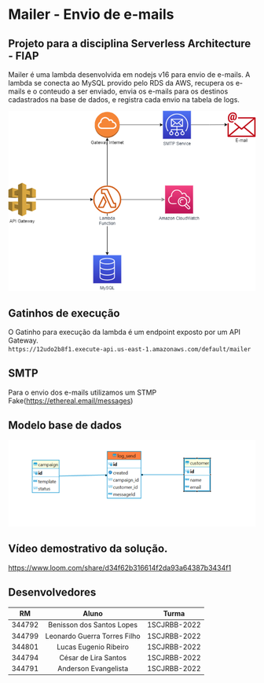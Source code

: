 # Mailer - Envio de e-mails 
## Projeto para a disciplina Serverless Architecture - FIAP 

Mailer é uma lambda desenvolvida em nodejs v16 para envio de e-mails.
A lambda se conecta ao MySQL provido pelo RDS da AWS, recupera os e-mails e o conteudo a ser enviado, envia os e-mails para os destinos cadastrados na base de dados, e 
registra cada envio na tabela de logs.


![Mailer](/lambda.png "Diagrama da solução")

## Gatinhos de execução
O Gatinho para execução da lambda é um endpoint exposto por um API Gateway.<br>
`https://12udo2b8f1.execute-api.us-east-1.amazonaws.com/default/mailer`


## SMTP
Para o envio dos e-mails utilizamos um STMP Fake(https://ethereal.email/messages)


## Modelo base de dados 
![Mailer DB](/mailer-db.png "Modelo do bando de dados")



## Vídeo demostrativo da solução.
https://www.loom.com/share/d34f62b316614f2da93a64387b3434f1


## Desenvolvedores

| RM  | Aluno | Turma |
| ------------- |:-------------:| --------- | 
| 344792      | Benisson dos Santos Lopes     | 1SCJRBB-2022 |
| 344799      | Leonardo Guerra Torres Filho     | 1SCJRBB-2022 |
| 344801      | Lucas Eugenio Ribeiro     | 1SCJRBB-2022 |
| 344794      | César de Lira Santos     | 1SCJRBB-2022 |
| 344791      | Anderson Evangelista     | 1SCJRBB-2022 |